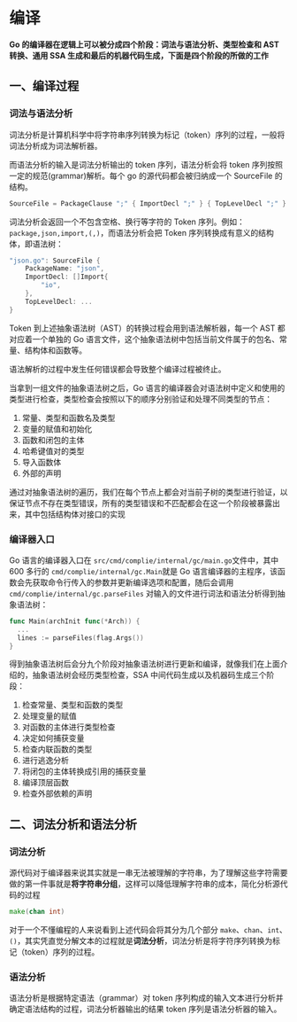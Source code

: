 # 编译

**Go 的编译器在逻辑上可以被分成四个阶段：词法与语法分析、类型检查和 AST 转换、通用 SSA 生成和最后的机器代码生成，下面是四个阶段的所做的工作**

## 一、编译过程

### 词法与语法分析

词法分析是计算机科学中将字符串序列转换为标记（token）序列的过程，一般将词法分析成为词法解析器。

而语法分析的输入是词法分析输出的 token 序列，语法分析会将 token 序列按照一定的规范(grammar)解析。每个 go 的源代码都会被归纳成一个 SourceFile 的结构。

```go
SourceFile = PackageClause ";" { ImportDecl ";" } { TopLevelDecl ";" } .
```

词法分析会返回一个不包含空格、换行等字符的 Token 序列。例如：`package,json,import,(,)`，而语法分析会把 Token 序列转换成有意义的结构体，即语法树：

```go
"json.go": SourceFile {
    PackageName: "json",
    ImportDecl: []Import{
        "io",
    },
    TopLevelDecl: ...
}
```

Token 到上述抽象语法树（AST）的转换过程会用到语法解析器，每一个 AST 都对应着一个单独的 Go 语言文件，这个抽象语法树中包括当前文件属于的包名、常量、结构体和函数等。

语法解析的过程中发生任何错误都会导致整个编译过程被终止。

当拿到一组文件的抽象语法树之后，Go 语言的编译器会对语法树中定义和使用的类型进行检查，类型检查会按照以下的顺序分别验证和处理不同类型的节点：

1. 常量、类型和函数名及类型
2. 变量的赋值和初始化
3. 函数和闭包的主体
4. 哈希键值对的类型
5. 导入函数体
6. 外部的声明

通过对抽象语法树的遍历，我们在每个节点上都会对当前子树的类型进行验证，以保证节点不存在类型错误，所有的类型错误和不匹配都会在这一个阶段被暴露出来，其中包括结构体对接口的实现

### 编译器入口

Go 语言的编译器入口在 `src/cmd/complie/internal/gc/main.go`文件中，其中 600 多行的 `cmd/complie/internal/gc.Main`就是 Go 语言编译器的主程序，该函数会先获取命令行传入的参数并更新编译选项和配置，随后会调用 `cmd/complie/internal/gc.parseFiles` 对输入的文件进行词法和语法分析得到抽象语法树：

```go
func Main(archInit func(*Arch)) {
  ...
  lines := parseFiles(flag.Args())
}
```

得到抽象语法树后会分九个阶段对抽象语法树进行更新和编译，就像我们在上面介绍的，抽象语法树会经历类型检查，SSA 中间代码生成以及机器码生成三个阶段：

1. 检查常量、类型和函数的类型
2. 处理变量的赋值
3. 对函数的主体进行类型检查
4. 决定如何捕获变量
5. 检查内联函数的类型
6. 进行逃逸分析
7. 将闭包的主体转换成引用的捕获变量
8. 编译顶层函数
9. 检查外部依赖的声明

## 二、词法分析和语法分析

### 词法分析

源代码对于编译器来说其实就是一串无法被理解的字符串，为了理解这些字符需要做的第一件事就是**将字符串分组**，这样可以降低理解字符串的成本，简化分析源代码的过程

```go
make(chan int)
```

对于一个不懂编程的人来说看到上述代码会将其分为几个部分 `make`、`chan`、`int`、`()`，其实凭直觉分解文本的过程就是**词法分析**，词法分析是将字符序列转换为标记（token）序列的过程。

### 语法分析

语法分析是根据特定语法（grammar）对 token 序列构成的输入文本进行分析并确定语法结构的过程，词法分析器输出的结果 token 序列是语法分析器的输入。